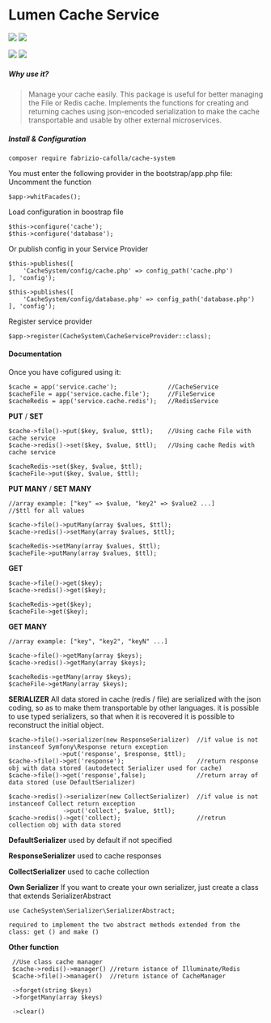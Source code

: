 # Lumen Cache Service

[![](https://img.shields.io/appveyor/ci/gruntjs/grunt.svg)](https://github.com/FabrizioCafolla/cache-system)
![](https://img.shields.io/badge/version-1.0.1--rc-green.svg)

![](https://img.shields.io/badge/package-laravel-orange.svg)
![](https://img.shields.io/badge/package-lumen-orange.svg)

##### Why use it?
>Manage your cache easily.
This package is useful for better managing the File or Redis cache. Implements the functions for creating and returning caches using json-encoded serialization to make the cache transportable and usable by other external microservices.


##### Install & Configuration
    
    composer require fabrizio-cafolla/cache-system

You must enter the following provider in the bootstrap/app.php file:
Uncomment the function 
    
    $app->whitFacades();

Load configuration in boostrap file

	$this->configure('cache');
	$this->configure('database');
Or publish config in your Service Provider

    $this->publishes([
        'CacheSystem/config/cache.php' => config_path('cache.php')
    ], 'config');
    
    $this->publishes([
        'CacheSystem/config/database.php' => config_path('database.php')
    ], 'config');
    
Register service provider 
    
    $app->register(CacheSystem\CacheServiceProvider::class);

#### Documentation
Once you have cofigured using it:

    $cache = app('service.cache');              //CacheService
    $cacheFile = app('service.cache.file');     //FileService
    $cacheRedis = app('service.cache.redis');   //RedisService
 

**PUT** / **SET**
    
    $cache->file()->put($key, $value, $ttl);    //Using cache File with cache service
    $cache->redis()->set($key, $value, $ttl);   //Using cache Redis with cache service
    
    $cacheRedis->set($key, $value, $ttl);
    $cacheFile->put($key, $value, $ttl);

**PUT MANY** / **SET MANY**

    //array example: ["key" => $value, "key2" => $value2 ...]
    //$ttl for all values
    
    $cache->file()->putMany(array $values, $ttl);
    $cache->redis()->setMany(array $values, $ttl);
    
    $cacheRedis->setMany(array $values, $ttl);
    $cacheFile->putMany(array $values, $ttl);
    
**GET**

    $cache->file()->get($key);
    $cache->redis()->get($key);
    
    $cacheRedis->get($key);
    $cacheFile->get($key);
    
**GET MANY**

    //array example: ["key", "key2", "keyN" ...]
    
    $cache->file()->getMany(array $keys);
    $cache->redis()->getMany(array $keys);
    
    $cacheRedis->getMany(array $keys);
    $cacheFile->getMany(array $keys);
    
**SERIALIZER**
All data stored in cache (redis / file) are serialized with the json coding, so as to make them transportable by other languages.
it is possible to use typed serializers, so that when it is recovered it is possible to reconstruct the initial object. 

    $cache->file()->serializer(new ResponseSerializer)  //if value is not instanceof Symfony\Response return exception
                  ->put('response', $response, $ttl);  
    $cache->file()->get('response');                    //return response obj with data stored (autodetect Serializer used for cache)
    $cache->file()->get('response',false);              //return array of data stored (use DefaultSerializer)
                  
    $cache->redis()->serializer(new CollectSerializer)  //if value is not instanceof Collect return exception
                   ->put('collect', $value, $ttl);  
    $cache->redis()->get('collect);                     //retrun collection obj with data stored

**DefaultSerializer** used by default if not specified

**ResponseSerializer** used to cache responses

**CollectSerializer** used to cache collection

**Own Serializer**
If you want to create your own serializer, just create a class that extends SerializerAbstract

    use CacheSystem\Serializer\SerializerAbstract;
    
    required to implement the two abstract methods extended from the class: get () and make ()

**Other function**

     //Use class cache manager 
     $cache->redis()->manager()	//return istance of Illuminate/Redis
     $cache->file()->manager()  //return istance of CacheManager     
     
     ->forget(string $keys)
     ->forgetMany(array $keys)
     
     ->clear()
         
